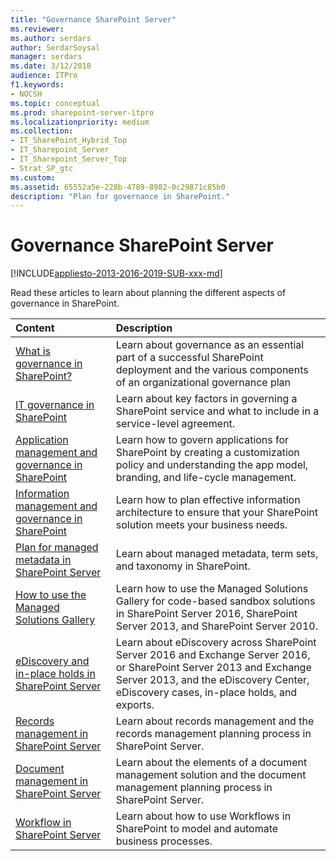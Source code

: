 ```yaml
---
title: "Governance SharePoint Server"
ms.reviewer: 
ms.author: serdars
author: SerdarSoysal
manager: serdars
ms.date: 3/12/2018
audience: ITPro
f1.keywords:
- NOCSH
ms.topic: conceptual
ms.prod: sharepoint-server-itpro
ms.localizationpriority: medium
ms.collection:
- IT_SharePoint_Hybrid_Top
- IT_Sharepoint_Server
- IT_Sharepoint_Server_Top
- Strat_SP_gtc
ms.custom: 
ms.assetid: 65552a5e-228b-4789-8982-0c29871c85b0
description: "Plan for governance in SharePoint."
---
```


# Governance SharePoint Server

[!INCLUDE[appliesto-2013-2016-2019-SUB-xxx-md](../includes/appliesto-2013-2016-2019-SUB-xxx-md.md)]
  
Read these articles to learn about planning the different aspects of governance in SharePoint.
  
|**Content**|**Description**|
|:-----|:-----|
|[What is governance in SharePoint?](what-is-governance-in-sharepoint.md) <br/> |Learn about governance as an essential part of a successful SharePoint deployment and the various components of an organizational governance plan  <br/> |
|[IT governance in SharePoint](it-governance-in-sharepoint.md) <br/> |Learn about key factors in governing a SharePoint service and what to include in a service-level agreement.  <br/> |
|[Application management and governance in SharePoint](application-management-and-governance-in-sharepoint.md) <br/> |Learn how to govern applications for SharePoint by creating a customization policy and understanding the app model, branding, and life-cycle management.  <br/> |
|[Information management and governance in SharePoint](information-management-and-governance-in-sharepoint.md) <br/> |Learn how to plan effective information architecture to ensure that your SharePoint solution meets your business needs.  <br/> |
|[Plan for managed metadata in SharePoint Server](managed-metadata-planning.md) <br/> |Learn about managed metadata, term sets, and taxonomy in SharePoint.  <br/> |
|[How to use the Managed Solutions Gallery](how-to-use-the-managed-solutions-gallery.md) <br/> |Learn how to use the Managed Solutions Gallery for code-based sandbox solutions in SharePoint Server 2016, SharePoint Server 2013, and SharePoint Server 2010.  <br/> |
|[eDiscovery and in-place holds in SharePoint Server](ediscovery-and-in-place-holds-in-sharepoint-server.md) <br/> |Learn about eDiscovery across SharePoint Server 2016 and Exchange Server 2016, or SharePoint Server 2013 and Exchange Server 2013, and the eDiscovery Center, eDiscovery cases, in-place holds, and exports.  <br/> |
|[Records management in SharePoint Server](records-management-in-sharepoint-server.md) <br/> |Learn about records management and the records management planning process in SharePoint Server.  <br/> |
|[Document management in SharePoint Server](document-management-in-sharepoint-server.md) <br/> |Learn about the elements of a document management solution and the document management planning process in SharePoint Server.  <br/> |
|[Workflow in SharePoint Server](workflow-in-sharepoint-server.md) <br/> |Learn about how to use Workflows in SharePoint to model and automate business processes.  <br/> |
   

